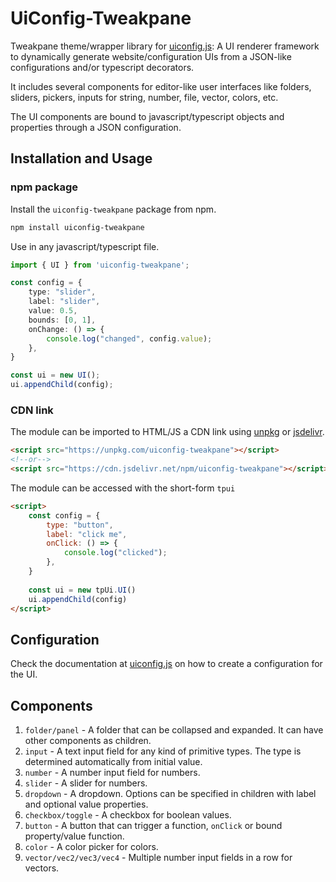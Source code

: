 # UiConfig-Tweakpane

Tweakpane theme/wrapper library for [uiconfig.js](https://github.com/repalash/uiconfig.js): A UI renderer framework to dynamically generate website/configuration UIs from a JSON-like configurations and/or typescript decorators. 

It includes several components for editor-like user interfaces like folders, sliders, pickers, inputs for string, number, file, vector, colors, etc.

The UI components are bound to javascript/typescript objects and properties through a JSON configuration.

## Installation and Usage

### npm package

Install the `uiconfig-tweakpane` package from npm.
```bash
npm install uiconfig-tweakpane
```

Use in any javascript/typescript file.
```typescript
import { UI } from 'uiconfig-tweakpane';

const config = {
    type: "slider",
    label: "slider",
    value: 0.5,
    bounds: [0, 1],
    onChange: () => {
        console.log("changed", config.value);
    },
}

const ui = new UI();
ui.appendChild(config);
```

### CDN link

The module can be imported to HTML/JS a CDN link using [unpkg](https://unpkg.com/) or [jsdelivr](https://www.jsdelivr.com/).

```html
<script src="https://unpkg.com/uiconfig-tweakpane"></script>
<!--or-->
<script src="https://cdn.jsdelivr.net/npm/uiconfig-tweakpane"></script>
```

The module can be accessed with the short-form `tpui`
```html
<script>
    const config = {
        type: "button",
        label: "click me",
        onClick: () => {
            console.log("clicked");
        },
    }
    
    const ui = new tpUi.UI()
    ui.appendChild(config)
</script>
```

## Configuration

Check the documentation at [uiconfig.js](https://github.com/repalash/uiconfig.js) on how to create a configuration for the UI.

## Components

1. `folder/panel` - A folder that can be collapsed and expanded. It can have other components as children.
2. `input` - A text input field for any kind of primitive types. The type is determined automatically from initial value.
3. `number` - A number input field for numbers.
4. `slider` - A slider for numbers. 
5. `dropdown` - A dropdown. Options can be specified in children with label and optional value properties.
6. `checkbox/toggle` - A checkbox for boolean values.
7. `button` - A button that can trigger a function, `onClick` or bound property/value function.
8. `color` - A color picker for colors.
9. `vector/vec2/vec3/vec4` - Multiple number input fields in a row for vectors.

